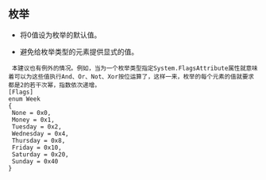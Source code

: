 

## 枚举


* 将0值设为枚举的默认值。

* 避免给枚举类型的元素提供显式的值。

```
 本建议也有例外的情况。例如，当为一个枚举类型指定System.FlagsAttribute属性就意味着可以为这些值执行And、Or、Not、Xor按位运算了，这样一来，枚举的每个元素的值就要求都是2的若干次幂，指数依次递增。
[Flags]
enum Week
{
 None = 0x0,
 Money = 0x1,
 Tuesday = 0x2,
 Wednesday = 0x4,
 Thursday = 0x8,
 Friday = 0x10,
 Saturday = 0x20,
 Sunday = 0x40
}
```
